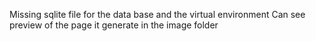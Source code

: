 Missing sqlite file for the data base and the virtual environment
Can see preview of the page it generate in the image folder
